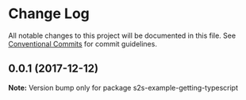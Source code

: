 # Change Log

All notable changes to this project will be documented in this file.
See [Conventional Commits](https://conventionalcommits.org) for commit guidelines.

<a name="0.0.1"></a>

## 0.0.1 (2017-12-12)

**Note:** Version bump only for package s2s-example-getting-typescript
